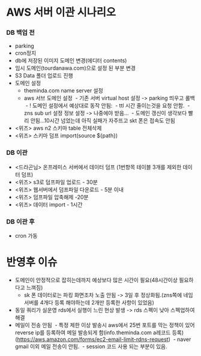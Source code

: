 # AWS 서버 이관 시나리오
### DB 백업 전
- parking
- cron정지
- db에 저장된 이미지 도메인 변경(에디터 contents)
- 임시 도메인(tourdanawa.com)으로 설정 된 부분 변경
- S3 Data 폴더 업로드 진행
- 도메인 설정
  - theminda.com name server 설정
  - aws 서브 도메인 설정
  - 기존 서버 virtual host 설정 -> parking 띄우고 롤백
  - ! 도메인 설정에서 예상대로 동작 안됨: 
  - ttl 시간 줄이는것을 요청 안함.
  - zns sub url 설정 정보 설정 -> 나중에야 받음...
  - 도메인 갱신이 생각보다 빨리 안됨...10시간 넘었는데 아직 실패가 자주뜨고 skt 폰은 접속도 안됨
- <위즈> aws n2 스키마 table 전체삭제
- <위즈> 스키마 덤프 import(source ${path})

### DB 이관
- <드라곤님>  온프레미스 서버에서 데이터 덤프 (1번항목 테이블 3개를 제외한 데이터 덤프)
- <위즈> s3로 덤프파일 업로드 - 30분 
- <위즈> 웹서버에서 덤프파일 다운로드 - 5분 이내
- <위즈> 덤프파일 압축해제 -20분
- <위즈> 데이터 import - 1시간
    
### DB 이관 후
- cron 가동

# 반영후 이슈
- 도메인이 안정적으로 잡히는데까지 예상보다 많은 시간이 필요(48시간이상 필요하다고 느껴짐)
  - sk 폰 데이터로는 파킹 화면조차 노출 안됨 -> 3일 후 정상화됨.(zns쪽에 네임서버를 4개다 등록 해야하는데 2개만 등록한 사항이 있었음)
- 동일 쿼리가 실운영 rds에서 실행이 느린 현상 발생 -> rds 스펙이 낮아 스펙업하여 해결
- 메일이 전송 안됨 
  - 특정 제한 이상 발송시 aws에서 25번 포트를 막는 정책이 있어 reverse ip를 등록하여 메일 발송되게 함(info.theminda.com a레코드 등록) 
      (https://aws.amazon.com/forms/ec2-email-limit-rdns-request)
  - naver gmail 이외 메일 전송이 안됨.
  - session 코드 사용 되는 부분이 있음.
